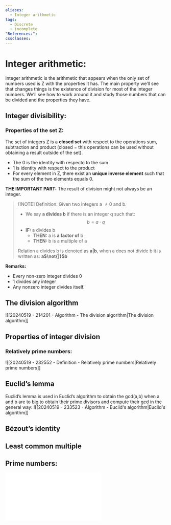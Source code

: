 ```yaml
---
aliases:
  - Integer arithmetic
tags:
  - Discrete
  - incomplete
"References:": 
cssclasses:
---
```

# Integer arithmetic: 
Integer arithmetic is the arithmetic that appears when the only set of numbers used is Z with the properties it has. The main property we’ll see that changes things is the existence of division for most of the integer numbers. We’ll see how to work around it and study those numbers that can be divided and the properties they have.
## Integer divisibility: 
### Properties of the set Z:
The set of integers Z is a **closed set** with respect to the operations sum, subtraction and product (closed = this operations can be used without obtaining a result outside of the set).
+ The 0 is the identity with respecto to the sum
+ 1 is identity with respect to the product 
+ For every element in Z, there exist an **unique inverse element** such that the sum of the two elements equals 0.

**THE IMPORTANT PART:** The result of division might not always be an integer. 

> [!NOTE] Definition:
> Given two integers a $\not = 0$ and b.
> + We say **a divides b** if there is an integer q such that: 
> $$
> b = a\cdot q
> $$
> + **IF:** a divides b 
> 	+ **THEN:** a is **a factor of** b 
> 	+ **THEN:** b is a multiple of a
> 
> Relation a divides b is denoted as **a|b**, when a does not divide b it is written as: **a$\not{|}$b**
> 

**Remarks:**
+ Every non-zero integer divides 0
+ 1 divides any integer
+ Any nonzero integer divides itself.

## The division algorithm
![[20240519 - 214201 - Algorithm - The division algorithm|The division algorithm]]
## Properties of integer division
### Relatively prime numbers: 
![[20240519 - 232552 - Definition - Relatively prime numbers|Relatively prime numbers]]
## Euclid’s lemma
Euclid’s lemma is used in Euclid’s algorithm to obtain the gcd(a,b) when a and b are to big to obtain their prime divisors and compute their gcd in the general way: 
![[20240519 - 233523 - Algorithm - Euclid's algorithm|Euclid's algorithm]]
## Bézout’s identity

## Least common multiple

## Prime numbers: 
![Prime numbers](20240429%20-%20111500%20-%20Prime%20numbers.md)




